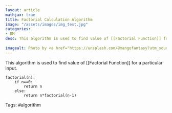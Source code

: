 ```yaml
---
layout: article
mathjax: true
title: Factorial Calculation Algorithm
image: "/assets/images/img_test.jpg"
categories:
- DM
desc: This algorithm is used to find value of [[Factorial Function]] for a particular input.
 
imagealt: Photo by <a href="https://unsplash.com/@mangofantasy?utm_source=unsplash&utm_medium=referral&utm_content=creditCopyText">Tim Johnson</a> on <a href="https://unsplash.com/s/photos/logic?utm_source=unsplash&utm_medium=referral&utm_content=creditCopyText">Unsplash</a>
---
```

This algorithm is used to find value of [[Factorial Function]] for a particular input.

```
factorial(n):
	if n==0:
		return n
	else:
		return n*factorial(n-1)
```

Tags: #algorithm 